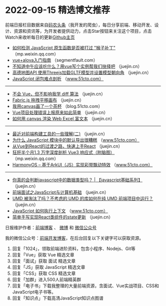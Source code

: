 # 2022-09-15 精选博文推荐

前端日报栏目数据来自[码农头条](https://toutiao.qdkfweb.cn/)（我开发的爬虫），每日分享前端、移动开发、设计、资源和资讯等，为开发者提供动力，点击Star按钮来关注这个项目，点击Watch来收听每日的更新[Github主页](https://github.com/kujian/frontendDaily)
* [如何检测 JavaScript 原生函数是否被打过 &quot;猴子补丁&quot;](https://mp.weixin.qq.com/s?__biz=Mzg4MTYwMzY1Mw==&mid=2247504064&idx=1&sn=3dbb306122b43d971c4d57a5cbd0e755) （mp.weixin.qq.com）
* [vue+alova入门指南](https://segmentfault.com/a/1190000042479442) （segmentfault.com）
* [不知道中午应该吃什么？用vue写个实例帮我们抉择吧](https://juejin.cn/post/7143180584427208712) （juejin.cn）
* [高德地图API 使用Threejs加载GLTF模型并设置模型朝向角](https://juejin.cn/post/7143083085968441380) （juejin.cn）
* [JavaScript 闭包难点剖析](https://www.51cto.com/article/718686.html) （www.51cto.com）

***
* [不会 Vue，但不影响我学 diff 算法](https://juejin.cn/post/7143172056211783688) （juejin.cn）
* [Fabric.js 拖拽平移画布](https://juejin.cn/post/7143062674954256391) （juejin.cn）
* [我用canvas画了一个茶杯](https://blog.51cto.com/u_15460453/5674486) （blog.51cto.com）
* [Vue项目处理错误上报原来如此简单](https://juejin.cn/post/7143144999515865118) （juejin.cn）
* [如何用 canvas 渲染 Web Excel 富文本](https://juejin.cn/post/7143047963865481252) （juejin.cn）

***
* [最近对前端构建工具的一些理解(二)](https://juejin.cn/post/7143136313720766471) （juejin.cn）
* [为什么 JavaScript 模块中的默认导出很糟糕](https://www.51cto.com/article/718667.html) （www.51cto.com）
* [从Vue到React的过渡之路，快速上手React](https://juejin.cn/post/7143134220624822279) （juejin.cn）
* [狂肝半个月1.3 万字深度剖析 Vue3 响应式（附脑图）](https://mp.weixin.qq.com/s?__biz=MzA4Nzg0MDM5Nw==&mid=2247515292&idx=1&sn=31504cba83e9922d048ab3ce151d4677) （mp.weixin.qq.com）
* [HarmonyOS &#8211; 基于ArkUI（JS）实现彩带飘动特效](https://www.51cto.com/article/718733.html) （www.51cto.com）

***
* [你真的会判断javascript中的数据类型吗？ | 【javascript基础系列】](https://juejin.cn/post/7142830974395645966) （juejin.cn）
* [前端面试之JavaScript与计算机基础](https://juejin.cn/post/7143131407551266824) （juejin.cn）
* [UMD 被淘汰了吗？不考虑的 UMD 的库如何在纯 UMD 前端项目中运行？](https://juejin.cn/post/7143114340386734116) （juejin.cn）
* [JavaScript 如何执行上下文](https://www.51cto.com/article/718714.html) （www.51cto.com）
* [简单手写实现React类组件的state更新](https://juejin.cn/post/7143201165998555143) （juejin.cn）

日报维护作者：[前端博客](https://qdkfweb.cn/) 、 [微博](http://weibo.com/kujian) 和 [微信公众号](https://open.weixin.qq.com/qr/code?username=caibaojian_com)

我的微信公众号：[前端开发博客](https://open.weixin.qq.com/qr/code?username=caibaojian_com)，在后台回复以下关键字可以获取资源。

1. 回复「1024」，领取前端进阶资料，包含小程序、Nodejs、Git等
2. 回复「Vue」获取 Vue 精选文章
3. 回复「面试」获取 面试 精选文章
4. 回复「JS」获取 JavaScript 精选文章
5. 回复「CSS」获取 CSS 精选文章
6. 回复「加群」进入500人前端精英群
7. 回复「电子书」下载我整理的大量前端资源，含面试、Vue实战项目、CSS和JavaScript电子书等。
8. 回复「知识点」下载高清JavaScript知识点图谱